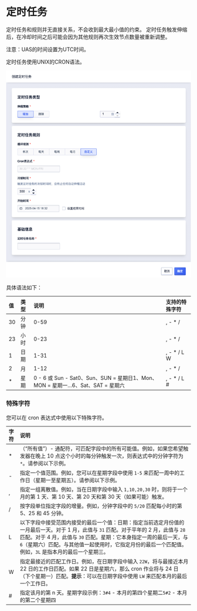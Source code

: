 # 定时任务

定时任务和规则并无直接关系，不会收到最大最小值的约束。 定时任务触发伸缩后，在冷却时间之后可能会因为其他规则再次生效节点数量被重新调整。

注意：UAS的时间设置为UTC时间。

定时任务使用UNIX的CRON语法。

![](/images/crontask_1.png)


具体语法如下：

| 值   | 类型 | 说明                                                         | 支持的特殊字符 |
| :--- | :--- | :----------------------------------------------------------- | :------------- |
| 30   | 分钟 | 0-59                                                         | , - * /        |
| 23   | 小时 | 0-23                                                         | , - * /        |
| 1    | 日期 | 1-31                                                         | , - * / L W    |
| 2    | 月   | 1-12                                                         | , - * /        |
| *    | 星期 | 0 - 6 或 Sun - Sat0、Sun、SUN = 星期日1、Mon、MON = 星期一…6、Sat、SAT = 星期六 | , - * / L #    |


### 特殊字符

您可以在 cron 表达式中使用以下特殊字符。

| 字符 | 说明                                                         |
| :--- | :----------------------------------------------------------- |
| *    | （“所有值”）- 通配符，可匹配字段中的所有可能值。例如，如果您希望触发器在晚上 10 点这个小时的每分钟触发一次，则表达式中的分钟字符为 `*`。请参阅以下示例。 |
| -    | 指定一个值范围。例如，您可以在星期字段中使用 `1-5` 来匹配一周中的工作日（星期一至星期五）。请参阅以下示例。 |
| ,    | 指定一组离散值。例如，当在日期字段中输入 `1,10,20,30` 时，则将于一个月的第 1 天、第 10 天、第 20 天和第 30 天（如果可能）触发。 |
| /    | 按字段单位指定字段的增量。例如，分钟字段中的 `5/20` 匹配每小时的第 5、25 和 45 分钟。 |
| L    | 以下字段中接受范围内接受的最后一个值：日期：指定当前选定月份值的一月最后一天。对于 1 月，此值与 `31` 匹配。对于平年的 2 月，此值与 `28` 匹配。对于 4 月，此值与 `30` 匹配。星期：它本身指定一周的最后一天，与 `6`（星期六）匹配。与其他值一起使用时，它指定月份的最后一个匹配值。例如，`3L` 是指本月的最后一个星期三。 |
| W    | 指定最接近的匹配工作日。例如，在日期字段中输入 `22W`，将与最接近本月 22 日的工作日匹配。如果 22 日是星期六，那么 cron 作业将与 24 日（下个星期一）匹配。**提示**：可以在日期字段中使用 `LW` 来匹配本月的最后一个工作日。 |
| #    | 指定该月的第 n 天。星期字段示例：`3#4` - 本月的第四个星期二`5#2` - 本月的第二个星期四 |
